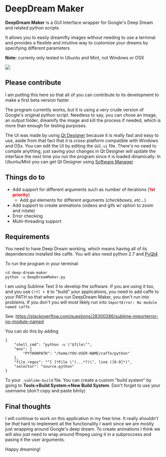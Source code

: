 # DeepDream Maker
**DeepDream Maker** is a GUI Interface wrapper for Google's Deep Dream and related python scripts

It allows you to easily dreamifty images without needing to use a terminal and provides a
flexible and intuitive way to customize your dreams by specifying different parameters

**Note:** currenly only tested in Ubuntu and Mint, not Windows or OSX

![](https://i.imgur.com/E0aGgG6.png)

## Please contribute
I am putting this here so that all of you can contribute to its development to make a first beta version faster.

The program currently works, but it is using a very crude version of Google's original python script. Needless to say, you can chose an image, an output folder, dreamify the image and kill the process if needed, which is more than enough for testing purposes.

The UI was made by using [Qt Designer](https://i.imgur.com/akMaZEy.png) because it is really fast and easy to use, aside from that fact that it is cross-platform compatible with Windows and OSx. You can edit the UI by editing the `GUI.ui` file. There's no need to compile anything, just saving your changes in Qt Designer will update the interface the next time you run the program since it is loaded dinamically. In Ubuntu/Mint you can get Qt Designer using [Software Manager](https://i.imgur.com/j0y1qHl.png)

## Things do to
* Add support for different arguments such as number of iterations (<b style="color:red">1st priority</b>)
    * Add gui elements for different arguments (*checkboxes, etc...*)
* Add support to create animations (videos and gifs w/ option to zoom and rotate)
* Error checking
* Multi-threading support


## Requirements
You need to have Deep Dream working, which means having all of its dependencies installed like caffe.
You will also need python 2.7 and [PyQt4](https://wiki.python.org/moin/PyQt4)

To run the program in your terminal:
```
cd deep-dream-maker
python -u DeepDreamMaker.py
```
I am using Sublime Text 3 to develop the software. If you are using it too, and you use `Crtl + B` to "build" your applications, you need to add caffe to your PATH so that when you run DeepDream Maker, you don't run into problems.
If you don't you will most likely run into `ImportError: No module named caffe`

See: https://stackoverflow.com/questions/28300286/sublime-importerror-no-module-named

You can do this by adding
```
{
	"shell_cmd": "python -u \"$file\"",
	"env": {
		"PYTHONPATH": "/home/YOU-USER-NAME/caffe/python"
	},
	"file_regex": "^[ ]*File \"(...*?)\", line ([0-9]*)",
    "selector": "source.python"
}
```

To your `.sublime-build` file. You can create a custom "build system" by going to **Tools->Build System->New Build System**. Don't forget to use your username (don't copy and paste blinly)

## Final thoughts
I will continue to work on this application in my free time. It really shouldn't be *that* hard to implement all the functionality I want since we are mostly just wrapping around Google's deep dream. To create animations I think we will also just need to wrap around ffmpeg using it in a subproccess and pasing it the user arguments.

Happy dreaming!
